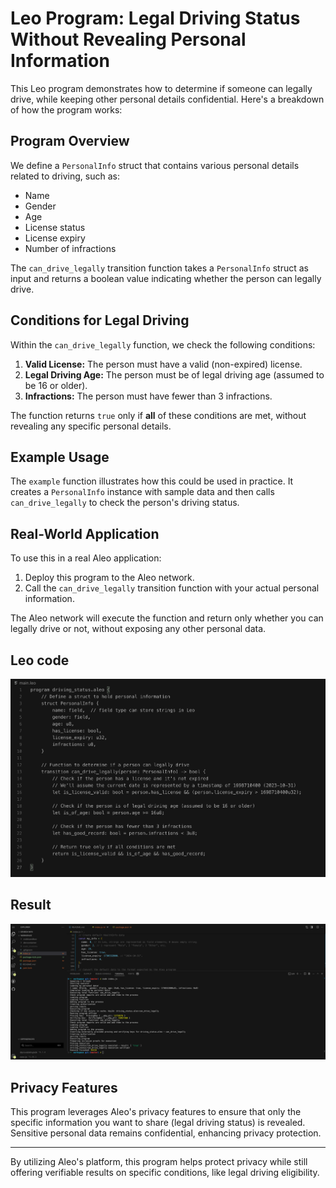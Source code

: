 # Leo Program: Legal Driving Status Without Revealing Personal Information

This Leo program demonstrates how to determine if someone can legally drive, while keeping other personal details confidential. Here's a breakdown of how the program works:

## Program Overview

We define a `PersonalInfo` struct that contains various personal details related to driving, such as:

- Name
- Gender
- Age
- License status
- License expiry
- Number of infractions

The `can_drive_legally` transition function takes a `PersonalInfo` struct as input and returns a boolean value indicating whether the person can legally drive.

## Conditions for Legal Driving

Within the `can_drive_legally` function, we check the following conditions:

1. **Valid License:** The person must have a valid (non-expired) license.
2. **Legal Driving Age:** The person must be of legal driving age (assumed to be 16 or older).
3. **Infractions:** The person must have fewer than 3 infractions.

The function returns `true` only if **all** of these conditions are met, without revealing any specific personal details.

## Example Usage

The `example` function illustrates how this could be used in practice. It creates a `PersonalInfo` instance with sample data and then calls `can_drive_legally` to check the person's driving status.

## Real-World Application

To use this in a real Aleo application:

1. Deploy this program to the Aleo network.
2. Call the `can_drive_legally` transition function with your actual personal information.

The Aleo network will execute the function and return only whether you can legally drive or not, without exposing any other personal data.

## Leo code

![code](./solution/code.png)

## Result

![image](./solution/solution.png)

## Privacy Features

This program leverages Aleo's privacy features to ensure that only the specific information you want to share (legal driving status) is revealed. Sensitive personal data remains confidential, enhancing privacy protection.

---

By utilizing Aleo's platform, this program helps protect privacy while still offering verifiable results on specific conditions, like legal driving eligibility.
